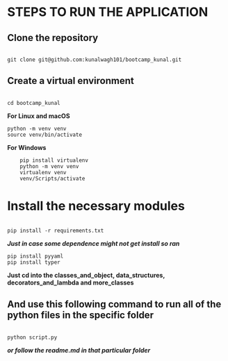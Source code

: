 

# STEPS TO RUN THE APPLICATION

## Clone the repository
```

git clone git@github.com:kunalwagh101/bootcamp_kunal.git

```


## Create a virtual environment

```

cd bootcamp_kunal

```

**For Linux and macOS**
   
```
python -m venv venv
source venv/bin/activate

```

**For Windows**
 
```
    pip install virtualenv
    python -m venv venv
    virtualenv venv
    venv/Scripts/activate

```

# Install the necessary modules

```

pip install -r requirements.txt

```

***Just in case some dependence might not get install so ran***

```
pip install pyyaml
pip install typer

```

**Just cd into the classes_and_object, data_structures, decorators_and_lambda and more_classes**


## And use this following command to run all of the python files in the specific folder



 
```

python script.py

```

***or follow the readme.md in that particular folder***